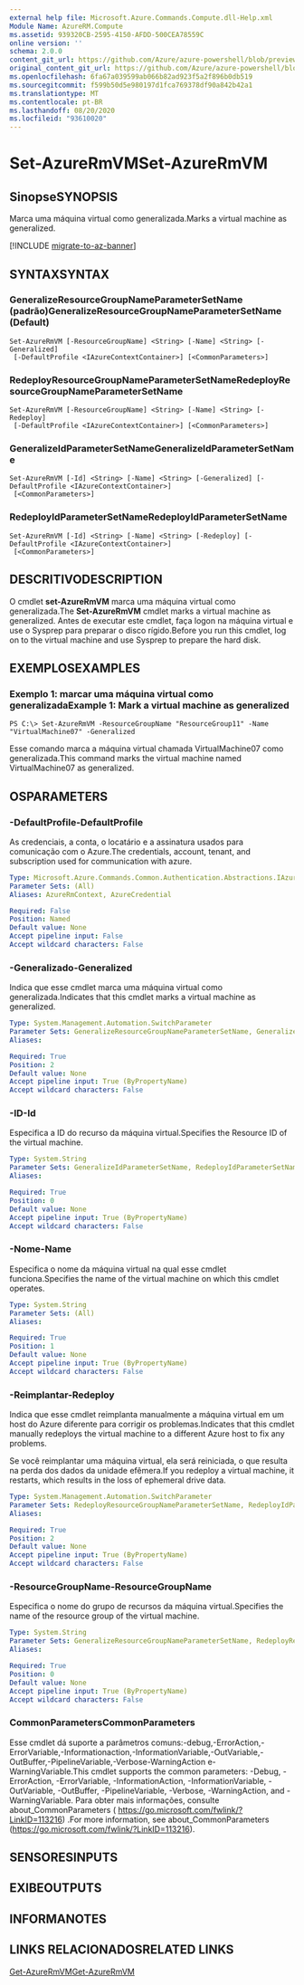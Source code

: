 ```yaml
---
external help file: Microsoft.Azure.Commands.Compute.dll-Help.xml
Module Name: AzureRM.Compute
ms.assetid: 939320CB-2595-4150-AFDD-500CEA78559C
online version: ''
schema: 2.0.0
content_git_url: https://github.com/Azure/azure-powershell/blob/preview/src/ResourceManager/Compute/Stack/Commands.Compute/help/Set-AzureRmVM.md
original_content_git_url: https://github.com/Azure/azure-powershell/blob/preview/src/ResourceManager/Compute/Stack/Commands.Compute/help/Set-AzureRmVM.md
ms.openlocfilehash: 6fa67a039599ab066b82ad923f5a2f896b0db519
ms.sourcegitcommit: f599b50d5e980197d1fca769378df90a842b42a1
ms.translationtype: MT
ms.contentlocale: pt-BR
ms.lasthandoff: 08/20/2020
ms.locfileid: "93610020"
---
```

# <span data-ttu-id="d5b44-101">Set-AzureRmVM</span><span class="sxs-lookup"><span data-stu-id="d5b44-101">Set-AzureRmVM</span></span>

## <span data-ttu-id="d5b44-102">Sinopse</span><span class="sxs-lookup"><span data-stu-id="d5b44-102">SYNOPSIS</span></span>
<span data-ttu-id="d5b44-103">Marca uma máquina virtual como generalizada.</span><span class="sxs-lookup"><span data-stu-id="d5b44-103">Marks a virtual machine as generalized.</span></span>

[!INCLUDE [migrate-to-az-banner](../../includes/migrate-to-az-banner.md)]

## <span data-ttu-id="d5b44-104">SYNTAX</span><span class="sxs-lookup"><span data-stu-id="d5b44-104">SYNTAX</span></span>

### <span data-ttu-id="d5b44-105">GeneralizeResourceGroupNameParameterSetName (padrão)</span><span class="sxs-lookup"><span data-stu-id="d5b44-105">GeneralizeResourceGroupNameParameterSetName (Default)</span></span>
```
Set-AzureRmVM [-ResourceGroupName] <String> [-Name] <String> [-Generalized]
 [-DefaultProfile <IAzureContextContainer>] [<CommonParameters>]
```

### <span data-ttu-id="d5b44-106">RedeployResourceGroupNameParameterSetName</span><span class="sxs-lookup"><span data-stu-id="d5b44-106">RedeployResourceGroupNameParameterSetName</span></span>
```
Set-AzureRmVM [-ResourceGroupName] <String> [-Name] <String> [-Redeploy]
 [-DefaultProfile <IAzureContextContainer>] [<CommonParameters>]
```

### <span data-ttu-id="d5b44-107">GeneralizeIdParameterSetName</span><span class="sxs-lookup"><span data-stu-id="d5b44-107">GeneralizeIdParameterSetName</span></span>
```
Set-AzureRmVM [-Id] <String> [-Name] <String> [-Generalized] [-DefaultProfile <IAzureContextContainer>]
 [<CommonParameters>]
```

### <span data-ttu-id="d5b44-108">RedeployIdParameterSetName</span><span class="sxs-lookup"><span data-stu-id="d5b44-108">RedeployIdParameterSetName</span></span>
```
Set-AzureRmVM [-Id] <String> [-Name] <String> [-Redeploy] [-DefaultProfile <IAzureContextContainer>]
 [<CommonParameters>]
```

## <span data-ttu-id="d5b44-109">DESCRITIVO</span><span class="sxs-lookup"><span data-stu-id="d5b44-109">DESCRIPTION</span></span>
<span data-ttu-id="d5b44-110">O cmdlet **set-AzureRmVM** marca uma máquina virtual como generalizada.</span><span class="sxs-lookup"><span data-stu-id="d5b44-110">The **Set-AzureRmVM** cmdlet marks a virtual machine as generalized.</span></span>
<span data-ttu-id="d5b44-111">Antes de executar este cmdlet, faça logon na máquina virtual e use o Sysprep para preparar o disco rígido.</span><span class="sxs-lookup"><span data-stu-id="d5b44-111">Before you run this cmdlet, log on to the virtual machine and use Sysprep to prepare the hard disk.</span></span>

## <span data-ttu-id="d5b44-112">EXEMPLOS</span><span class="sxs-lookup"><span data-stu-id="d5b44-112">EXAMPLES</span></span>

### <span data-ttu-id="d5b44-113">Exemplo 1: marcar uma máquina virtual como generalizada</span><span class="sxs-lookup"><span data-stu-id="d5b44-113">Example 1: Mark a virtual machine as generalized</span></span>
```
PS C:\> Set-AzureRmVM -ResourceGroupName "ResourceGroup11" -Name "VirtualMachine07" -Generalized
```

<span data-ttu-id="d5b44-114">Esse comando marca a máquina virtual chamada VirtualMachine07 como generalizada.</span><span class="sxs-lookup"><span data-stu-id="d5b44-114">This command marks the virtual machine named VirtualMachine07 as generalized.</span></span>

## <span data-ttu-id="d5b44-115">OS</span><span class="sxs-lookup"><span data-stu-id="d5b44-115">PARAMETERS</span></span>

### <span data-ttu-id="d5b44-116">-DefaultProfile</span><span class="sxs-lookup"><span data-stu-id="d5b44-116">-DefaultProfile</span></span>
<span data-ttu-id="d5b44-117">As credenciais, a conta, o locatário e a assinatura usados para comunicação com o Azure.</span><span class="sxs-lookup"><span data-stu-id="d5b44-117">The credentials, account, tenant, and subscription used for communication with azure.</span></span>

```yaml
Type: Microsoft.Azure.Commands.Common.Authentication.Abstractions.IAzureContextContainer
Parameter Sets: (All)
Aliases: AzureRmContext, AzureCredential

Required: False
Position: Named
Default value: None
Accept pipeline input: False
Accept wildcard characters: False
```

### <span data-ttu-id="d5b44-118">-Generalizado</span><span class="sxs-lookup"><span data-stu-id="d5b44-118">-Generalized</span></span>
<span data-ttu-id="d5b44-119">Indica que esse cmdlet marca uma máquina virtual como generalizada.</span><span class="sxs-lookup"><span data-stu-id="d5b44-119">Indicates that this cmdlet marks a virtual machine as generalized.</span></span>

```yaml
Type: System.Management.Automation.SwitchParameter
Parameter Sets: GeneralizeResourceGroupNameParameterSetName, GeneralizeIdParameterSetName
Aliases: 

Required: True
Position: 2
Default value: None
Accept pipeline input: True (ByPropertyName)
Accept wildcard characters: False
```

### <span data-ttu-id="d5b44-120">-ID</span><span class="sxs-lookup"><span data-stu-id="d5b44-120">-Id</span></span>
<span data-ttu-id="d5b44-121">Especifica a ID do recurso da máquina virtual.</span><span class="sxs-lookup"><span data-stu-id="d5b44-121">Specifies the Resource ID of the virtual machine.</span></span>

```yaml
Type: System.String
Parameter Sets: GeneralizeIdParameterSetName, RedeployIdParameterSetName
Aliases: 

Required: True
Position: 0
Default value: None
Accept pipeline input: True (ByPropertyName)
Accept wildcard characters: False
```

### <span data-ttu-id="d5b44-122">-Nome</span><span class="sxs-lookup"><span data-stu-id="d5b44-122">-Name</span></span>
<span data-ttu-id="d5b44-123">Especifica o nome da máquina virtual na qual esse cmdlet funciona.</span><span class="sxs-lookup"><span data-stu-id="d5b44-123">Specifies the name of the virtual machine on which this cmdlet operates.</span></span>

```yaml
Type: System.String
Parameter Sets: (All)
Aliases: 

Required: True
Position: 1
Default value: None
Accept pipeline input: True (ByPropertyName)
Accept wildcard characters: False
```

### <span data-ttu-id="d5b44-124">-Reimplantar</span><span class="sxs-lookup"><span data-stu-id="d5b44-124">-Redeploy</span></span>
<span data-ttu-id="d5b44-125">Indica que esse cmdlet reimplanta manualmente a máquina virtual em um host do Azure diferente para corrigir os problemas.</span><span class="sxs-lookup"><span data-stu-id="d5b44-125">Indicates that this cmdlet manually redeploys the virtual machine to a different Azure host to fix any problems.</span></span>

<span data-ttu-id="d5b44-126">Se você reimplantar uma máquina virtual, ela será reiniciada, o que resulta na perda dos dados da unidade efêmera.</span><span class="sxs-lookup"><span data-stu-id="d5b44-126">If you redeploy a virtual machine, it restarts, which results in the loss of ephemeral drive data.</span></span>

```yaml
Type: System.Management.Automation.SwitchParameter
Parameter Sets: RedeployResourceGroupNameParameterSetName, RedeployIdParameterSetName
Aliases: 

Required: True
Position: 2
Default value: None
Accept pipeline input: True (ByPropertyName)
Accept wildcard characters: False
```

### <span data-ttu-id="d5b44-127">-ResourceGroupName</span><span class="sxs-lookup"><span data-stu-id="d5b44-127">-ResourceGroupName</span></span>
<span data-ttu-id="d5b44-128">Especifica o nome do grupo de recursos da máquina virtual.</span><span class="sxs-lookup"><span data-stu-id="d5b44-128">Specifies the name of the resource group of the virtual machine.</span></span>

```yaml
Type: System.String
Parameter Sets: GeneralizeResourceGroupNameParameterSetName, RedeployResourceGroupNameParameterSetName
Aliases: 

Required: True
Position: 0
Default value: None
Accept pipeline input: True (ByPropertyName)
Accept wildcard characters: False
```

### <span data-ttu-id="d5b44-129">CommonParameters</span><span class="sxs-lookup"><span data-stu-id="d5b44-129">CommonParameters</span></span>
<span data-ttu-id="d5b44-130">Esse cmdlet dá suporte a parâmetros comuns:-debug,-ErrorAction,-ErrorVariable,-Informationaction,-InformationVariable,-OutVariable,-OutBuffer,-PipelineVariable,-Verbose-WarningAction e-WarningVariable.</span><span class="sxs-lookup"><span data-stu-id="d5b44-130">This cmdlet supports the common parameters: -Debug, -ErrorAction, -ErrorVariable, -InformationAction, -InformationVariable, -OutVariable, -OutBuffer, -PipelineVariable, -Verbose, -WarningAction, and -WarningVariable.</span></span> <span data-ttu-id="d5b44-131">Para obter mais informações, consulte about_CommonParameters ( https://go.microsoft.com/fwlink/?LinkID=113216) .</span><span class="sxs-lookup"><span data-stu-id="d5b44-131">For more information, see about_CommonParameters (https://go.microsoft.com/fwlink/?LinkID=113216).</span></span>

## <span data-ttu-id="d5b44-132">SENSORES</span><span class="sxs-lookup"><span data-stu-id="d5b44-132">INPUTS</span></span>

## <span data-ttu-id="d5b44-133">EXIBE</span><span class="sxs-lookup"><span data-stu-id="d5b44-133">OUTPUTS</span></span>

## <span data-ttu-id="d5b44-134">INFORMA</span><span class="sxs-lookup"><span data-stu-id="d5b44-134">NOTES</span></span>

## <span data-ttu-id="d5b44-135">LINKS RELACIONADOS</span><span class="sxs-lookup"><span data-stu-id="d5b44-135">RELATED LINKS</span></span>

[<span data-ttu-id="d5b44-136">Get-AzureRmVM</span><span class="sxs-lookup"><span data-stu-id="d5b44-136">Get-AzureRmVM</span></span>](./Get-AzureRmVM.md)



